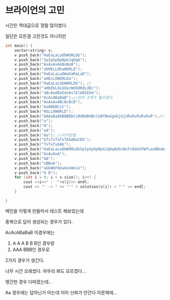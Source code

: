 # 브라이언의 고민

시간은 역대급으로 정말 많이썼다.

일단은 모든걸 고친것도 아니지만 

~~~c++
int main() {
	vector<string> v;
	v.push_back("HaEaLaLaObWORLDb");
	v.push_back("SpIpGpOpNpGJqOqA");
	v.push_back("AxAxAxAoBoBoB");
	v.push_back("abHELLObaWORLD");
	v.push_back("HaEaLaLaOWaOaRaLaD");
	v.push_back("aHELLOWORLDa");
	v.push_back("HaEaLaLObWORLDb"); //
	v.push_back("aHbEbLbLbOacWdOdRdLdDc");
	v.push_back("aBcAadDeEdvAvlElmEEEEm");
	v.push_back("AcAcABaBaB");//답이 2개가 될수있다.
	v.push_back("AxAxAxABcBcBcB");
	v.push_back("AaABbBCcC");
	v.push_back("HELLOWORLD");
	v.push_back("AAAaBaAbBBBBbCcBdBdBdBcCeBfBeGgGGjGjGRvRvRvRvRvR");//답이 2개가 될수있다.
	v.push_back("a");
	v.push_back("A");
	v.push_back("aA");
	v.push_back("Aa"); //이거안됨
	v.push_back("bTxTxTaTxTbkABaCDk");
	v.push_back("TxTxTxbAb");
	v.push_back("HaEaLaLaObWORLDbSpIpGpOpNpGJqOqAdGcWcFcDdeGfWfLeoBBoAAAAxAxAxAA");
	v.push_back("AxAxAxA");
	v.push_back("AA");
	v.push_back("oBBoA");
	v.push_back("aGbWbFbDakGnWnLk");
	v.push_back("A B");
	for (int i = 0; i < v.size(); i++) {
		cout <<i<<" : '"+v[i]<< endl;
		cout << "' -> " << "'" + solution(v[i]) + "'" << endl;
	}

}
~~~

메인을 이렇게 만들어서 테스트 해보았는데

중복으로 답이 생성되는 경우가 있다.

AcAcABaBaB 이경우에는 

1. A A A B B B인 경우랑
2. AAA BBB인 경우로 

2가지 경우가 생긴다.

너무 시간 오래썼다. 아무리 봐도 모르겠다...

엥간한 경우 다따졌는데.. 

Aa 경우에는 답아닌거 아는데 이미 신뢰가 안간다 이문제에...